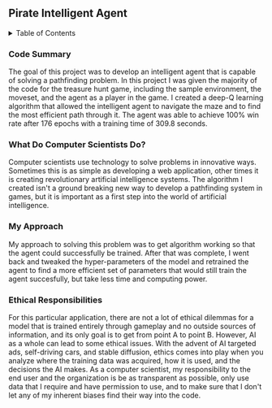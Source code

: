 ## Pirate Intelligent Agent

<details> 
  <summary>Table of Contents</summary> 
  <ol> 
    <li><a href="#code-summary">Code Summary</a></li> 
    <li><a href="#what-do-computer-scientists-do">What Do Computer Scientists Do?</a></li> 
    <li><a href="#my-approach">My Approach</a></li> 
    <li><a href="#ethical-responsibilities">Ethical Responsibilities</a></li> 
  </ol> 
</details> 

### Code Summary
The goal of this project was to develop an intelligent agent that is capable of solving a pathfinding problem. In this project I was given the majority of the code for the treasure hunt game, including the sample environment, the moveset, and the agent as a player in the game. I created a deep-Q learning algorithm that allowed the intelligent agent to navigate the maze and to find the most efficient path through it. The agent was able to achieve 100% win rate after 176 epochs with a training time of 309.8 seconds.

### What Do Computer Scientists Do?
Computer scientists use technology to solve problems in innovative ways. Sometimes this is as simple as developing a web application, other times it is creating revolutionary artificial intelligence systems. The algorithm I created isn't a ground breaking new way to develop a pathfinding system in games, but it is important as a first step into the world of artificial intelligence. 

### My Approach
My approach to solving this problem was to get algorithm working so that the agent could successfully be trained. After that was complete, I went back and tweaked the hyper-parameters of the model and retrained the agent to find a more efficient set of parameters that would still train the agent succesfully, but take less time and computing power.

### Ethical Responsibilities
For this particular application, there are not a lot of ethical dilemmas for a model that is trained entirely through gameplay and no outside sources of information, and its only goal is to get from point A to point B. However, AI as a whole can lead to some ethical issues. With the advent of AI targeted ads, self-driving cars, and stable diffusion, ethics comes into play when you analyze where the training data was acquired, how it is used, and the decisions the AI makes. As a computer scientist, my responsibility to the end user and the organization is be as transparent as possible, only use data that I require and have permission to use, and to make sure that I don't let any of my inherent biases find their way into the code.
